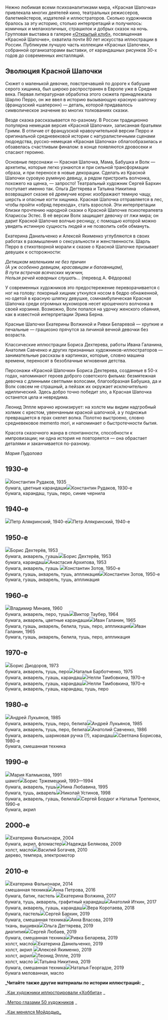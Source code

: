 Нежно любимая всеми психоаналитиками мира, «Красная Шапочка» привлекала многих деятелей кино, театральных режиссеров, балетмейстеров, издателей и иллюстраторов. Сколько художников бралось за эту историю, столько интерпретаций и получилось: комичных и меланхоличных, страшилок и добрых сказок на ночь. Групповая выставка в галерее [«Открытый клуб»](https://www.openklub.ru/), посвященная «Красной Шапочке», охватила почти 80 лет искусства иллюстрации в России. Публикуем лучшую часть коллекции «Красных Шапочек», собранной организаторами выставки, от карандашных рисунков 30-х годов до современных инсталляций.  


## Эволюция Красной Шапочки  


Сюжет о маленькой девочке, повстречавшей по дороге к бабушке серого хищника, был широко распространен в Европе уже в Средние века. Первая литературная обработка этого сюжета принадлежала Шарлю Перро, он же ввел в историю вызывающую красную шапочку (французский «шаперон») — деталь, которой придавалось символическое значение во многих толкованиях сказки.   
  
Везде сказка рассказывается по-разному. В России традиционно популярна немецкая версия «Красной Шапочки», записанная братьями Гримм. В отличие от французской нравоучительной версии Перро и оригинальной средневековой истории с натуралистичными сценами людоедства, русско-немецкая «Красная Шапочка» облагообразилась и обзавелась счастливым финалом: в конце появляются дровосеки и спасают героиню.  
  
Основные персонажи — Красная Шапочка, Мама, Бабушка и Волк — архетипы, которые легко узнаются и при сильной трансформации образа, и при переносе в новые декорации. Сделать из Красной Шапочки суровую румяную девицу, а рядом пристроить волчонка, похожего на щенка, — запросто! Театральный художник Сергей Бархин поступает именно так. Ольга Дегтярева и Татьяна Никитина возвращают сказке её дремучие корни: изображают темную чащу, шерсть и опасные когти хищника. Красная Шапочка отправляется в лес, чтобы пройти «обряд перехода», стать взрослой. Эти интерпретации близки прочтению народной сказки о Красной Шапочке психотерапевта Клариссы Эстес. В её версии Волк защищает девочку от лжи мира; он дарит Красной Шапочке волчью ресницу, с помощью которой можно увидеть истинную сущность людей и не позволить себя обмануть.

Екатерина Данильченко и Алексей Якименко углубляются в своих работах в размышления о сексуальности и женственности. Шарль Перро в стихотворной морали к сказке о Красной Шапочке призывает девушек к осторожности:  
  
_Детишкам маленьким не без причин  
(А уж особенно девицам, красавицам и баловницам),  
В пути встречая всяческих мужчин,  
Нельзя речей коварных слушать…_ (перевод А. Фёдорова)  
  
У современных художников это предостережение переворачивается с ног на голову: покорный хищник уткнулся носом в бедро обнаженной, но одетой в красную шляпку девушке, сомнамбулическая Красная Шапочка среди огромных мухоморов несет крошечного волчонка в своей корзинке. Возможно, Волк попался на удочку женского обаяния, как в известной интерпретации Эрика Берна.  
  
Красные Шапочки Екатерины Волжиной и Ривки Беларевой — хрупкие и печальные — грациозно прячутся за личиной вечной девочки без возраста.   
  
Классические иллюстрации Бориса Дехтерева, работы Ивана Галанина, Анатолия Савченко и других признанных художников-иллюстраторов — занимательные рассказы в картинках, которые, словно машина времени, переносят в безоблачные мгновения детства.  
  
Персонажи «Красной Шапочки» Бориса Дехтерева, созданные в 50-х годах, напоминают героев доброго советского фильма: безмятежная девочка с длинными светлыми волосами, благообразная Бабушка, да и Волк совсем не страшный, а пейзаж их окружает исключительно идиллический. Здесь добро точно победит зло, а Красная Шапочка останется цела и невредима.  
  
Леонид Эппле мрачно иронизирует: на холсте мы видим надгробный холмик с крестом, увенчанным красной шапочкой, а у подножья превращается в прах скелет волка. Полотно выстроено, словно средневековое memento mori, и напоминает о быстротечности бытия.  
  
Красота сказочного жанра в спонтанности, способности к импровизации; ни одна история не повторяется — она обрастает деталями и заканчивается по-разному.  
  
_Мария Пудалова_

## 1930-е  


![](https://assets.discours.io/unsafe/900x/production/image/44ef9440-45cf-11ea-8704-8bbb46bd3ded.jpg)Константин Рудаков, 1935  
бумага, цветные карандаши![](https://assets.discours.io/unsafe/900x/production/image/a983fb40-45ce-11ea-8704-8bbb46bd3ded.jpg)Константин Рудаков, 1930-е   
бумага, карандаш, тушь, перо, синие чернила

## 1940-е  


![](https://assets.discours.io/unsafe/900x/production/image/f6057100-45cf-11ea-8704-8bbb46bd3ded.jpg)Петр Алякринский, 1940-е![](https://assets.discours.io/unsafe/900x/production/image/31a04590-45d1-11ea-8704-8bbb46bd3ded.jpg)Петр Алякринский, 1940-е

## 1950-е

![](https://assets.discours.io/unsafe/900x/production/image/5c77df70-45d2-11ea-8704-8bbb46bd3ded.jpg)Борис Дехтерёв, 1953  
бумага, акварель, гуашь![](https://assets.discours.io/unsafe/900x/production/image/c56990a0-45d2-11ea-8704-8bbb46bd3ded.jpg)Борис Дехтерёв, 1953  
бумага, карандаш![](https://assets.discours.io/unsafe/900x/production/image/35b9da90-45d3-11ea-8704-8bbb46bd3ded.jpg)Анастасия Архипова, 1953  
бумага, акварель, гуашь ![](https://assets.discours.io/unsafe/900x/production/image/3c5a4c10-45d6-11ea-8704-8bbb46bd3ded.jpg)Константин Зотов, 1950-е  
бумага, гуашь, акварель, тушь, аппликация![](https://assets.discours.io/unsafe/900x/production/image/4c207400-45d4-11ea-8704-8bbb46bd3ded.jpg)Константин Зотов, 1950-е  
бумага, гуашь, акварель, тушь, аппликация

## 1960-e

![](https://assets.discours.io/unsafe/900x/production/image/677a1280-45d7-11ea-8704-8bbb46bd3ded.jpg)Владимир Минаев, 1960  
бумага, акварель, перо, тушь![](https://assets.discours.io/unsafe/900x/production/image/e0afb1b0-45d6-11ea-8704-8bbb46bd3ded.jpg)Виктор Таубер, 1964  
бумага, акварель, цветные карандаши![](https://assets.discours.io/unsafe/900x/production/image/1b11ad90-45d7-11ea-8704-8bbb46bd3ded.jpg)Иван Галанин, 1965  
бумага, гуашь, акварель, белила, тушь, перо, аппликация![](https://assets.discours.io/unsafe/900x/production/image/3f0886b0-45d7-11ea-8704-8bbb46bd3ded.jpg)Иван Галанин, 1965  
бумага, гуашь, акварель, белила, тушь, перо, аппликация

## 1970-e

![](https://assets.discours.io/unsafe/900x/production/image/bc12df20-45d7-11ea-8704-8bbb46bd3ded.jpg)Борис Диодоров, 1973  
бумага, акварель, тушь, перо![](https://assets.discours.io/unsafe/900x/production/image/f44e7890-45d7-11ea-8704-8bbb46bd3ded.jpg)Наталья Барботченко, 1975  
бумага, акварель, гуашь, карандаш![](https://assets.discours.io/unsafe/900x/production/image/2708c4c0-45d8-11ea-8704-8bbb46bd3ded.jpg)Нелли Тамбовкина, 1970-е  
бумага, акварель, гуашь, карандаш![](https://assets.discours.io/unsafe/900x/production/image/50dcc6c0-45d8-11ea-8704-8bbb46bd3ded.jpg)Нелли Тамбовкина, 1970-е  
бумага, акварель, гуашь, карандаш, тушь, перо

## 1980-e

![](https://assets.discours.io/unsafe/900x/production/image/a7973ae0-45d8-11ea-8704-8bbb46bd3ded.jpg)Андрей Лукьянов, 1985  
бумага, акварель, тушь, перо, белила![](https://assets.discours.io/unsafe/900x/production/image/fb2e4ef0-45d8-11ea-8704-8bbb46bd3ded.jpg)Андрей Лукьянов, 1985  
бумага, акварель, тушь, перо, белила![](https://assets.discours.io/unsafe/900x/production/image/cf0d3330-45d9-11ea-8704-8bbb46bd3ded.jpg)Анатолий Савченко, 1986  
бумага, акварель, шариковая ручка (?), карандаш![](https://assets.discours.io/unsafe/900x/production/image/4863ab60-45da-11ea-8704-8bbb46bd3ded.jpg)Светлана Борисова, 1980-е  
бумага, смешанная техника

## 1990-e

![](https://assets.discours.io/unsafe/900x/production/image/d87206c0-45da-11ea-8704-8bbb46bd3ded.jpg)Мария Калмыкова, 1991  
шамот![](https://assets.discours.io/unsafe/900x/production/image/085d0650-45db-11ea-8704-8bbb46bd3ded.jpg)Борис Тржемецкий, 1993—1994  
бумага, акварель, тушь![](https://assets.discours.io/unsafe/900x/production/image/45dd5930-45db-11ea-8704-8bbb46bd3ded.jpg)Нина Любавина, 1995  
бумага, тушь, акварель![](https://assets.discours.io/unsafe/900x/production/image/6a9d0090-45db-11ea-8704-8bbb46bd3ded.jpg)Николай Устинов, 1998  
бумага, акварель, гуашь, белила![](https://assets.discours.io/unsafe/900x/production/image/ac0b0860-45db-11ea-8704-8bbb46bd3ded.jpg)Сергей Бордюг и Наталья Трепенок, 1990-е  
бумага, акрил

## 2000-e

![](https://assets.discours.io/unsafe/900x/production/image/d8f9b7e0-45db-11ea-8704-8bbb46bd3ded.jpg)Екатерина Фальконари, 2004  
бумага, акрил, фломастер![](https://assets.discours.io/unsafe/900x/production/image/03481a00-45dc-11ea-8704-8bbb46bd3ded.jpg)Надежда Белякова, 2009  
холст, масло![](https://assets.discours.io/unsafe/900x/production/image/32af6aa0-45dc-11ea-8704-8bbb46bd3ded.jpg)Василий Богачев, 2010  
дерево, темпера, электромотор

## 2010-е 

![](https://assets.discours.io/unsafe/900x/production/image/62624330-45dc-11ea-8704-8bbb46bd3ded.jpg)Екатерина Фальконари, 2014  
смешанная техника![](https://assets.discours.io/unsafe/900x/production/image/b619b080-45dc-11ea-8704-8bbb46bd3ded.jpg)Анна Петрова, 2016  
бумага, батик, пастель ![](https://assets.discours.io/unsafe/900x/production/image/c409edb0-45df-11ea-8704-8bbb46bd3ded.jpg)Екатерина Волжина, 2017  
бумага, тушь, акварель, графитный карандаш![](https://assets.discours.io/unsafe/900x/production/image/1a8b2960-45e0-11ea-8704-8bbb46bd3ded.jpg)Анатолий Иткин, 2017  
бумага, акварель, гуашь, карандаш![](https://assets.discours.io/unsafe/900x/production/image/56a75860-45e0-11ea-8704-8bbb46bd3ded.jpg)Вера Коротаева, 2018  
бумага, пастель![](https://assets.discours.io/unsafe/900x/production/image/f49d81f0-45e2-11ea-8704-8bbb46bd3ded.jpg)Сергей Бархин, 2019  
бумага, смешанная техника![](https://assets.discours.io/unsafe/900x/production/image/ae8d5430-45e0-11ea-8704-8bbb46bd3ded.jpg)Анна Власова, 2019  
ткань, вышивка![](https://assets.discours.io/unsafe/900x/production/image/1219f2b0-45e1-11ea-8704-8bbb46bd3ded.jpg)Ольга Дегтярева, 2019  
диатипия![](https://assets.discours.io/unsafe/900x/production/image/484f5be0-45e1-11ea-8704-8bbb46bd3ded.jpg)Сергей Любаев, 2019  
бумага, смешанная техника![](https://assets.discours.io/unsafe/900x/production/image/79dc72b0-45e1-11ea-8704-8bbb46bd3ded.jpg)Ривка Беларева, 2019  
холст, масло![](https://assets.discours.io/unsafe/900x/production/image/81dd1070-45e4-11ea-8704-8bbb46bd3ded.jpg)Екатерина Данильченко, 2019  
холст, акрил ![](https://assets.discours.io/unsafe/900x/production/image/fd640490-45e1-11ea-8704-8bbb46bd3ded.jpg)Алексей Якименко, 2019  
холст, акрил![](https://assets.discours.io/unsafe/900x/production/image/486bc810-45e2-11ea-8704-8bbb46bd3ded.jpg)Леонид Эппле, 2019  
холст, масло ![](https://assets.discours.io/unsafe/900x/production/image/ae5bc010-45e4-11ea-8704-8bbb46bd3ded.jpg)Татьяна Никитина, 2019  
бумага, смешанная техника![](https://assets.discours.io/unsafe/900x/production/image/8d4f2080-45e2-11ea-8704-8bbb46bd3ded.jpg)Наталья Георгадзе, 2019  
бумага мелованная, масло

**_Читайте также другие материалы по истории иллюстраций: _**

_[Как художники иллюстрировали «Хоббита»](https://discours.io/articles/culture/80-let-hobbitu-legendarnaya-skazka-glazami-hudozhnikov-ot-tolkina-do-korolevy-danii) _

_[Метро глазами 50 художников](https://discours.io/articles/culture/metro-glazami-50-hudozhnikov) _

_[Как менялся Мойдодыр_](https://discours.io/articles/culture/kak-menyalsya-moydodyr-velikiy-umyvalnik-glazami-30-hudozhnikov)
